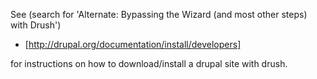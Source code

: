 See (search for 'Alternate: Bypassing the Wizard (and most other steps) with Drush')

* [http://drupal.org/documentation/install/developers]

for instructions on how to download/install a drupal site with drush.

